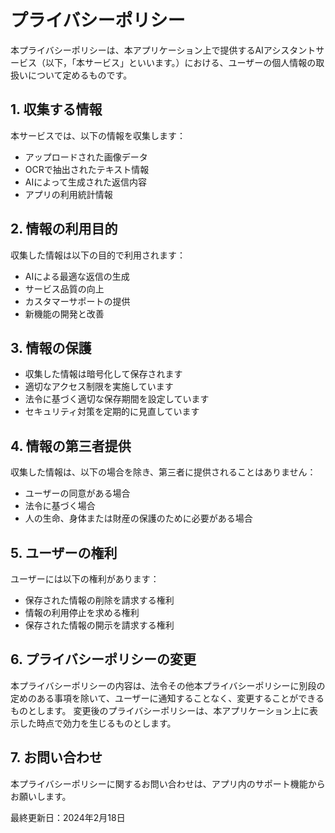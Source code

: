 # プライバシーポリシー

本プライバシーポリシーは、本アプリケーション上で提供するAIアシスタントサービス（以下，「本サービス」といいます。）における、ユーザーの個人情報の取扱いについて定めるものです。

## 1. 収集する情報

本サービスでは、以下の情報を収集します：

- アップロードされた画像データ
- OCRで抽出されたテキスト情報
- AIによって生成された返信内容
- アプリの利用統計情報

## 2. 情報の利用目的

収集した情報は以下の目的で利用されます：

- AIによる最適な返信の生成
- サービス品質の向上
- カスタマーサポートの提供
- 新機能の開発と改善

## 3. 情報の保護

- 収集した情報は暗号化して保存されます
- 適切なアクセス制限を実施しています
- 法令に基づく適切な保存期間を設定しています
- セキュリティ対策を定期的に見直しています

## 4. 情報の第三者提供

収集した情報は、以下の場合を除き、第三者に提供されることはありません：

- ユーザーの同意がある場合
- 法令に基づく場合
- 人の生命、身体または財産の保護のために必要がある場合

## 5. ユーザーの権利

ユーザーには以下の権利があります：

- 保存された情報の削除を請求する権利
- 情報の利用停止を求める権利
- 保存された情報の開示を請求する権利

## 6. プライバシーポリシーの変更

本プライバシーポリシーの内容は、法令その他本プライバシーポリシーに別段の定めのある事項を除いて、ユーザーに通知することなく、変更することができるものとします。
変更後のプライバシーポリシーは、本アプリケーション上に表示した時点で効力を生じるものとします。

## 7. お問い合わせ

本プライバシーポリシーに関するお問い合わせは、アプリ内のサポート機能からお願いします。

最終更新日：2024年2月18日
